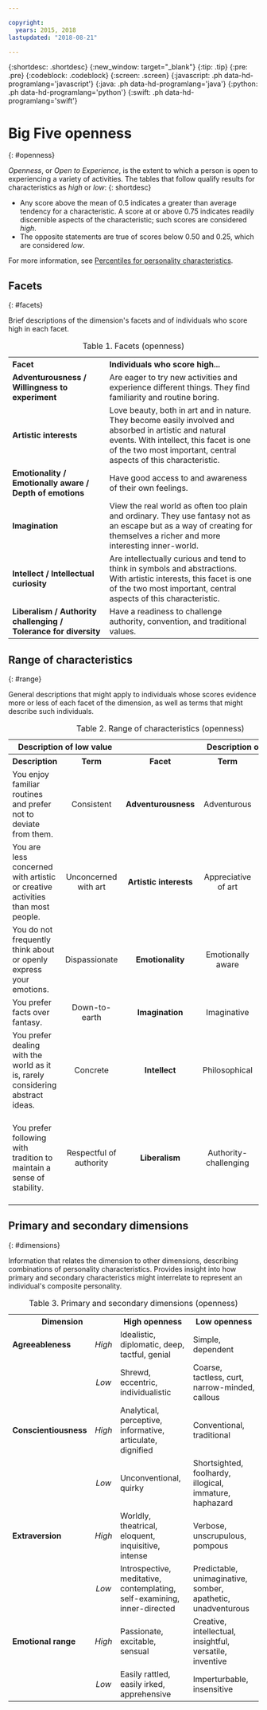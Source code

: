 ```yaml
---

copyright:
  years: 2015, 2018
lastupdated: "2018-08-21"

---
```


{:shortdesc: .shortdesc}
{:new_window: target="_blank"}
{:tip: .tip}
{:pre: .pre}
{:codeblock: .codeblock}
{:screen: .screen}
{:javascript: .ph data-hd-programlang='javascript'}
{:java: .ph data-hd-programlang='java'}
{:python: .ph data-hd-programlang='python'}
{:swift: .ph data-hd-programlang='swift'}

# Big Five openness
{: #openness}

*Openness*, or *Open to Experience*, is the extent to which a person is open to experiencing a variety of activities. The tables that follow qualify results for characteristics as *high* or *low*:
{: shortdesc}

-   Any score above the mean of 0.5 indicates a greater than average tendency for a characteristic. A score at or above 0.75 indicates readily discernible aspects of the characteristic; such scores are considered *high*.
-   The opposite statements are true of scores below 0.50 and 0.25, which are considered *low*.

For more information, see [Percentiles for personality characteristics](/docs/services/personality-insights/numeric.html#percentiles).

## Facets
{: #facets}

Brief descriptions of the dimension's facets and of individuals who score high in each facet.

<table>
  <caption>Table 1. Facets (openness)</caption>
  <tr>
    <th style="text-align:left">Facet</th>
    <th style="text-align:left">Individuals who score high...</th>
  </tr>
  <tr>
    <td><strong>Adventurousness / Willingness to experiment</strong></td>
    <td>Are eager to try new activities and experience different things.
    They find familiarity and routine boring.</td>
  </tr>
  <tr>
    <td><strong>Artistic interests</strong></td>
    <td>Love beauty, both in art and in nature. They become easily involved
    and absorbed in artistic and natural events. With intellect, this facet
    is one of the two most important, central aspects of this
    characteristic.</td>
  </tr>
  <tr>
    <td><strong>Emotionality / Emotionally aware / Depth of emotions</strong></td>
    <td>Have good access to and awareness of their own feelings.</td>
  </tr>
  <tr>
    <td><strong>Imagination</strong></td>
    <td>View the real world as often too plain and ordinary. They use
    fantasy not as an escape but as a way of creating for themselves a
    richer and more interesting inner-world.</td>
  </tr>
  <tr>
    <td><strong>Intellect / Intellectual curiosity</strong></td>
    <td>Are intellectually curious and tend to think in symbols and
    abstractions. With artistic interests, this facet is one of the two
    most important, central aspects of this characteristic.</td>
  </tr>
  <tr>
    <td><strong>Liberalism / Authority challenging / Tolerance for diversity</strong></td>
    <td>Have a readiness to challenge authority, convention, and traditional
    values.</td>
  </tr>
</table>

## Range of characteristics
{: #range}

General descriptions that might apply to individuals whose scores evidence more or less of each facet of the dimension, as well as terms that might describe such individuals.

<table summary="For the facet listed in the middle column of each row, the first two columns provide a description and a term for individuals with low scores for the facet, and the last two columns provide a term and a description for individuals with high scores for the facet.">
  <caption>Table 2. Range of characteristics (openness)</caption>
  <tr>
    <th id="lowValue" colspan="2" style="text-align:center">
      Description of low value
    </th>
    <th id="blank"></th>
    <th id="highValue" colspan="2" style="text-align:center">
      Description of high value
    </th>
  </tr>
  <tr>
    <th id="lowDescription" headers="lowValue" style="text-align:left; width: 23%">
      Description
    </th>
    <th id="lowTerm" headers="lowValue" style="text-align:center; width: 16%">
      Term
    </th>
    <th id="facet" headers="blank" style="text-align:center; width: 16%">
      Facet
    </th>
    <th id="highTerm" headers="highValue" style="text-align:center; width: 16%">
      Term
    </th>
    <th id="highDescription" headers="highValue" style="text-align:right">
      Description
    </th>
  </tr>
  <tr>
    <td headers="lowValue lowDescription" style="text-align:left">
      You enjoy familiar routines and prefer not to deviate from them.
    </td>
    <td headers="lowValue lowTerm" style="text-align:center">
      Consistent
    </td>
    <td headers="blank facet" style="text-align:center">
      <strong>Adventurousness</strong>
    </td>
    <td headers="highValue highTerm" style="text-align:center">
      Adventurous
    </td>
    <td headers="highValue highDescription" style="text-align:right">
      You are eager to experience new things.
    </td>
  </tr>
  <tr>
    <td headers="lowValue lowDescription" style="text-align:left">
      You are less concerned with artistic or creative activities than
      most people.
    </td>
    <td headers="lowValue lowTerm" style="text-align:center">
      Unconcerned with art
    </td>
    <td headers="blank facet" style="text-align:center">
      <strong>Artistic interests</strong>
    </td>
    <td headers="highValue highTerm" style="text-align:center">
      Appreciative of art
    </td>
    <td headers="highValue highDescription" style="text-align:right">
      You enjoy beauty and seek out creative experiences.
    </td>
  </tr>
  <tr>
    <td headers="lowValue lowDescription" style="text-align:left">
      You do not frequently think about or openly express your emotions.
    </td>
    <td headers="lowValue lowTerm" style="text-align:center">
      Dispassionate
    </td>
    <td headers="blank facet" style="text-align:center">
      <strong>Emotionality</strong>
    </td>
    <td headers="highValue highTerm" style="text-align:center">
      Emotionally aware
    </td>
    <td headers="highValue highDescription" style="text-align:right">
      You are aware of your feelings and how to express them.
    </td>
  </tr>
  <tr>
    <td headers="lowValue lowDescription" style="text-align:left">
      You prefer facts over fantasy.
    </td>
    <td headers="lowValue lowTerm" style="text-align:center">
      Down-to-earth
    </td>
    <td headers="blank facet" style="text-align:center">
      <strong>Imagination</strong>
    </td>
    <td headers="highValue highTerm" style="text-align:center">
      Imaginative
    </td>
    <td headers="highValue highDescription" style="text-align:right">
      You have a wild imagination.
    </td>
  </tr>
  <tr>
    <td headers="lowValue lowDescription" style="text-align:left">
      You prefer dealing with the world as it is, rarely considering
      abstract ideas.
    </td>
    <td headers="lowValue lowTerm" style="text-align:center">
      Concrete
    </td>
    <td headers="blank facet" style="text-align:center">
      <strong>Intellect</strong>
    </td>
    <td headers="highValue highTerm" style="text-align:center">
      Philosophical
    </td>
    <td headers="highValue highDescription" style="text-align:right">
      You are open to and intrigued by new ideas and love to explore them.
    </td>
  </tr>
  <tr>
    <td headers="lowValue lowDescription" style="text-align:left">
      You prefer following with tradition to maintain a sense of stability.
    </td>
    <td headers="lowValue lowTerm" style="text-align:center">
      Respectful of authority
    </td>
    <td headers="blank facet" style="text-align:center">
      <strong>Liberalism</strong>
    </td>
    <td headers="highValue highTerm" style="text-align:center">
      Authority-challenging
    </td>
    <td headers="highValue highDescription" style="text-align:right">
      You prefer to challenge authority and traditional values to help
      bring about change.
    </td>
  </tr>
</table>

## Primary and secondary dimensions
{: #dimensions}

Information that relates the dimension to other dimensions, describing combinations of personality characteristics. Provides insight into how primary and secondary characteristics might interrelate to represent an individual's composite personality.

<table>
  <caption>Table 3. Primary and secondary dimensions (openness)</caption>
  <tr>
    <th colspan="2" style="width:30%">Dimension</th>
    <th style="width:35%">High openness</th>
    <th style="width:35%">Low openness</th>
  </tr>
  <tr>
    <td style="text-align:left"><strong>Agreeableness</strong></td>
    <td style="text-align:center"><em>High</em></td>
    <td>Idealistic, diplomatic, deep, tactful, genial</td>
    <td>Simple, dependent</td>
  </tr>
  <tr>
    <td></td>
    <td style="text-align:center"><em>Low</em></td>
    <td>Shrewd, eccentric, individualistic</td>
    <td>Coarse, tactless, curt, narrow-minded, callous</td>
  </tr>
  <tr>
    <td style="text-align:left"><strong>Conscientiousness</strong></td>
    <td style="text-align:center"><em>High</em></td>
    <td>Analytical, perceptive, informative, articulate, dignified</td>
    <td>Conventional, traditional</td>
  </tr>
  <tr>
    <td></td>
    <td style="text-align:center"><em>Low</em></td>
    <td>Unconventional, quirky</td>
    <td>Shortsighted, foolhardy, illogical, immature, haphazard</td>
  </tr>
  <tr>
    <td style="text-align:left"><strong>Extraversion</strong></td>
    <td style="text-align:center"><em>High</em></td>
    <td>Worldly, theatrical, eloquent, inquisitive, intense</td>
    <td>Verbose, unscrupulous, pompous</td>
  </tr>
  <tr>
    <td></td>
    <td style="text-align:center"><em>Low</em></td>
    <td>Introspective, meditative, contemplating, self-examining, inner-directed</td>
    <td>Predictable, unimaginative, somber, apathetic, unadventurous</td>
  </tr>
  <tr>
    <td style="text-align:left"><strong>Emotional range</strong></td>
    <td style="text-align:center"><em>High</em></td>
    <td>Passionate, excitable, sensual</td>
    <td>Creative, intellectual, insightful, versatile, inventive</td>
  </tr>
  <tr>
    <td></td>
    <td style="text-align:center"><em>Low</em></td>
    <td>Easily rattled, easily irked, apprehensive</td>
    <td>Imperturbable, insensitive</td>
  </tr>
</table>
